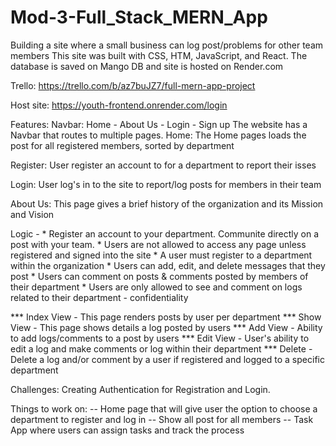 ﻿# Mod-3-Full_Stack_MERN_App
Building a site where a small business can log post/problems for other team members 
This site was built with CSS, HTM, JavaScript, and React. The database is saved on Mango DB and site is hosted on Render.com 

Trello: https://trello.com/b/az7buJZ7/full-mern-app-project

Host site: https://youth-frontend.onrender.com/login

Features:
Navbar: Home - About Us - Login - Sign up 
The website has a Navbar that routes to multiple pages. 
Home: The Home pages loads the post for all registered members, sorted by department

Register: User register an account to for a department to report their isses

Login: User log's in to the site to report/log posts for members in their team 

About Us: This page gives a brief history of the organization and its Mission and Vision 


Logic -
    * Register an account to your department. Communite directly on a post with your team. 
    * Users are not allowed to access any page unless registered and signed into the site 
    * A user must register to a department within the organization 
    * Users can add, edit, and delete messages that they post
    * Users can comment on posts & comments posted by members of their department 
    * Users are only allowed to see and comment on logs related to their department - confidentiality 

*** Index View - This page renders posts by user per department 
*** Show View - This page shows details a log posted by users 
*** Add View - Ability to add logs/comments to a post by users 
*** Edit View - User's ability to edit a log and make comments or log within their department 
*** Delete - Delete a log and/or comment by a user if registered and logged to a specific department  

Challenges:
Creating Authentication for Registration and Login. 

Things to work on: 
-- Home page that will give user the option to choose a department to register and log in 
-- Show all post for all members 
-- Task App where users can assign tasks and track the process 
